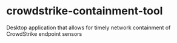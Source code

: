 # crowdstrike-containment-tool
Desktop application that allows for timely network containment of CrowdStrike endpoint sensors
